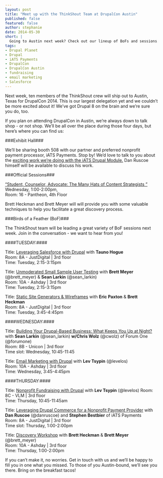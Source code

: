 ```yaml
---
layout: post
title: "Meet up with the ThinkShout Team at DrupalCon Austin"
published: false
featured: false
author: stephanie
date: 2014-05-30 
short: |
  Going to Austin next week? Check out our lineup of BoFs and sessions.
tags:
- Drupal Planet
- Drupal
- iATS Payments
- DrupalCon
- DrupalCon Austin
- fundraising
- email marketing
- Salesforce
---
```



Next week, ten members of the ThinkShout crew will ship out to Austin, Texas for DrupalCon 2014. This is our largest delegation yet and we couldn’t be more excited about it! We’ve got Drupal 8 on the brain and we’re sure you do, too. 

If you plan on attending DrupalCon in Austin, we’re always down to talk shop - or not shop. We’ll be all over the place during those four days, but here’s where you can find us:

###Exhibit Hall###

We’ll be sharing booth 508 with our partner and preferred nonprofit payment processor, iATS Payments. Stop by! We’d love to talk to you about the [exciting work we’re doing with the iATS Drupal Module.](http://thinkshout.com/blog/2014/05/commerce-iats-2-0/) Dan Ruscoe himself will be available to discuss his work. 


###Official Sessions###

[“Student, Counselor, Advocate: The Many Hats of Content Strategists ”](https://austin2014.drupal.org/session/student-counselor-advocate-many-hats-content-strategists)  
Wednesday, 1:00-2:00pm,   
Room: 16 - Pantheon, 4th Floor

Brett Heckman and Brett Meyer will will provide you with some valuable techniques to help you facilitate a great discovery process.


###Birds of a Feather (BoF)###

The ThinkShout team will be leading a great variety of BoF sessions next week. Join in the conversation - we want to hear from you!


####TUESDAY:####




Title: [Leveraging Salesforce with Drupal](https://austin2014.drupal.org/bof/leveraging-salesforce-drupal) with **Tauno Hogue**  
Room: 8A - JustDigital | 3rd floor  
Time: Tuesday, 2:15-3:15pm




Title: [Unmoderated Small Sample User Testing](https://austin2014.drupal.org/bof/unmoderated-small-sample-user-testing) with **Brett Meyer** (@brett_meyer) & **Sean Larkin** (@sean_larkin)  
Room: 10A - Ashday | 3rd floor  
Time: Tuesday, 2:15-3:15pm





Title: [Static Site Generators & Wireframes](https://austin2014.drupal.org/bof/static-site-generators-and-wireframes) with **Eric Paxton** & **Brett Heckman**  
Room: 8A - JustDigital | 3rd floor  
Time: Tuesday, 3:45-4:45pm



####WEDNESDAY:####





Title: [Building Your Drupal-Based Business: What Keeps You Up at Night?](https://austin2014.drupal.org/bof/building-your-drupal-based-business-what-keeps-you-night) with **Sean Larkin** (@sean_larkin) **w/Chris Wolz** (@cwolz) of Forum One (@forumone)  
Room: 8B - Unicon | 3rd floor  
Time slot: Wednesday, 10:45-11:45




Title: [Email Marketing with Drupal](https://austin2014.drupal.org/bof/email-marketing-mailchimp-1) with **Lev Tsypin** (@levelos)  
Room: 10A - Ashday | 3rd floor  
Time: Wednesday, 3:45-4:45pm



####THURSDAY:####




Title: [Nonprofit Fundraising with Drupal](https://austin2014.drupal.org/bof/nonprofit-fundraising-drupal) with **Lev Tsypin** (@levelos) 
Room: 8C - VLM | 3rd floor  
Time: Thursday, 10:45-11:45am




Title: [Leveraging Drupal Commerce for a Nonprofit Payment Provider](https://austin2014.drupal.org/bof/leveraging-drupal-commerce-nonprofit-payment-provider) with **Dan Ruscoe** (@danruscoe) and **Stephen Bestbier** of iATS Payments   
 Room: 8A - JustDigital | 3rd floor  
 Time slot: Thursday, 1:00-2:00pm




Title:  [Discovery Workshop](https://austin2014.drupal.org/bof/discovery-workshop-many-hats-content-strategists) with **Brett Heckman**  & **Brett Meyer** (@brett_meyer)  
Room: 10A - Ashday | 3rd floor  
Time: Thursday, 1:00-2:00pm



If you can’t make it, no worries. Get in touch with us and we’ll be happy to fill you in one what you missed. To those of you Austin-bound, we’ll see you there. Bring on the breakfast tacos!

